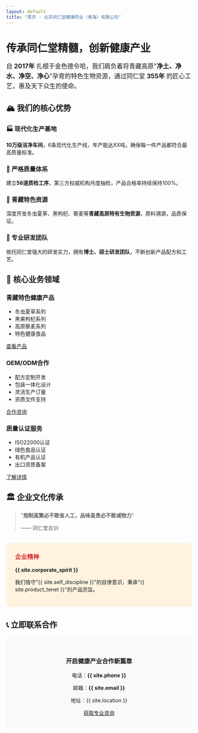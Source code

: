 ```yaml
---
layout: default
title: "首页 - 北京同仁堂健康药业（青海）有限公司"
---
```


<div class="company-intro">
  <h1>传承同仁堂精髓，创新健康产业</h1>
  <p style="font-size: 1.2em; line-height: 1.6;">
    自 <strong>2017年</strong> 扎根于金色德令哈，我们肩负着将青藏高原"<strong>净土、净水、净空、净心</strong>"孕育的特色生物资源，通过同仁堂 <strong>355年</strong> 的匠心工艺，惠及天下众生的使命。
  </p>
</div>

## 🏔️ 我们的核心优势

<div class="feature-list">
  <div class="feature-item">
    <h3>🏭 现代化生产基地</h3>
    <p><strong>10万级洁净车间</strong>，6条现代化生产线，年产能达XX吨，确保每一件产品都符合最高质量标准。</p>
  </div>
  
  <div class="feature-item">
    <h3>🔬 严格质量体系</h3>
    <p>建立<strong>56道质检工序</strong>，第三方权威机构月度抽检，产品合格率持续保持100%。</p>
  </div>
  
  <div class="feature-item">
    <h3>🌿 青藏特色资源</h3>
    <p>深度开发冬虫夏草、黑枸杞、藜麦等<strong>青藏高原特有生物资源</strong>，原料溯源，品质保证。</p>
  </div>
  
  <div class="feature-item">
    <h3>🎯 专业研发团队</h3>
    <p>依托同仁堂强大的研发实力，拥有<strong>博士、硕士研发团队</strong>，不断创新产品配方和工艺。</p>
  </div>
</div>

## 💼 核心业务领域

<div class="product-grid">
  <div class="product-card">
    <h3>青藏特色健康产品</h3>
    <ul style="text-align: left;">
      <li>冬虫夏草系列</li>
      <li>黑果枸杞系列</li>
      <li>高原藜麦系列</li>
      <li>特色健康食品</li>
    </ul>
    <a href="/products" class="cta-button">查看产品</a>
  </div>
  
  <div class="product-card">
    <h3>OEM/ODM合作</h3>
    <ul style="text-align: left;">
      <li>配方定制开发</li>
      <li>包装一体化设计</li>
      <li>灵活生产订量</li>
      <li>资质文件支持</li>
    </ul>
    <a href="/contact" class="cta-button">合作咨询</a>
  </div>
  
  <div class="product-card">
    <h3>质量认证服务</h3>
    <ul style="text-align: left;">
      <li>ISO22000认证</li>
      <li>绿色食品认证</li>
      <li>有机产品认证</li>
      <li>出口资质备案</li>
    </ul>
    <a href="/quality" class="cta-button">了解详情</a>
  </div>
</div>

## 🏛️ 企业文化传承

> "**炮制虽繁必不敢省人工，品味虽贵必不敢减物力**"
> 
> —— 同仁堂古训

<div style="background: #fff3e0; padding: 1.5rem; border-radius: 8px; margin: 2rem 0;">
  <h3 style="color: #d32f2f; margin-top: 0;">企业精神</h3>
  <p><strong>{{ site.corporate_spirit }}</strong></p>
  <p>我们恪守"{{ site.self_discipline }}"的自律意识，秉承"{{ site.product_tenet }}"的产品宗旨。</p>
</div>

## 📞 立即联系合作

<div style="text-align: center; background: #f8f9fa; padding: 2rem; border-radius: 8px;">
  <h3>开启健康产业合作新篇章</h3>
  <p>电话：<strong>{{ site.phone }}</strong></p>
  <p>邮箱：<strong>{{ site.email }}</strong></p>
  <p>地址：{{ site.location }}</p>
  <a href="/contact" class="cta-button">获取专业咨询</a>
</div>